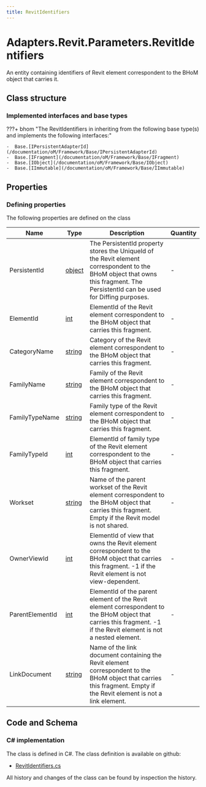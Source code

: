 ```yaml
---
title: RevitIdentifiers
---
```


# Adapters.Revit.Parameters.RevitIdentifiers

An entity containing identifiers of Revit element correspondent to the BHoM object that carries it.

## Class structure

### Implemented interfaces and base types

???+ bhom "The RevitIdentifiers in inheriting from the following base type(s) and implements the following interfaces:"

    -  Base.[IPersistentAdapterId](/documentation/oM/Framework/Base/IPersistentAdapterId)
    -  Base.[IFragment](/documentation/oM/Framework/Base/IFragment)
    -  Base.[IObject](/documentation/oM/Framework/Base/IObject)
    -  Base.[IImmutable](/documentation/oM/Framework/Base/IImmutable)


## Properties



### Defining properties

The following properties are defined on the class

| Name             | Type             | Description      | Quantity         |
|------------------|------------------|------------------|------------------|
| PersistentId | [object](https://learn.microsoft.com/en-us/dotnet/api/System.Object?view=netstandard-2.0) | The PersistentId property stores the UniqueId of the Revit element correspondent to the BHoM object that owns this fragment. The PersistentId can be used for Diffing purposes. | - |
| ElementId | [int](https://learn.microsoft.com/en-us/dotnet/api/System.Int32?view=netstandard-2.0) | ElementId of the Revit element correspondent to the BHoM object that carries this fragment. | - |
| CategoryName | [string](https://learn.microsoft.com/en-us/dotnet/api/System.String?view=netstandard-2.0) | Category of the Revit element correspondent to the BHoM object that carries this fragment. | - |
| FamilyName | [string](https://learn.microsoft.com/en-us/dotnet/api/System.String?view=netstandard-2.0) | Family of the Revit element correspondent to the BHoM object that carries this fragment. | - |
| FamilyTypeName | [string](https://learn.microsoft.com/en-us/dotnet/api/System.String?view=netstandard-2.0) | Family type of the Revit element correspondent to the BHoM object that carries this fragment. | - |
| FamilyTypeId | [int](https://learn.microsoft.com/en-us/dotnet/api/System.Int32?view=netstandard-2.0) | ElementId of family type of the Revit element correspondent to the BHoM object that carries this fragment. | - |
| Workset | [string](https://learn.microsoft.com/en-us/dotnet/api/System.String?view=netstandard-2.0) | Name of the parent workset of the Revit element correspondent to the BHoM object that carries this fragment. Empty if the Revit model is not shared. | - |
| OwnerViewId | [int](https://learn.microsoft.com/en-us/dotnet/api/System.Int32?view=netstandard-2.0) | ElementId of view that owns the Revit element correspondent to the BHoM object that carries this fragment. -1 if the Revit element is not view-dependent. | - |
| ParentElementId | [int](https://learn.microsoft.com/en-us/dotnet/api/System.Int32?view=netstandard-2.0) | ElementId of the parent element of the Revit element correspondent to the BHoM object that carries this fragment. -1 if the Revit element is not a nested element. | - |
| LinkDocument | [string](https://learn.microsoft.com/en-us/dotnet/api/System.String?view=netstandard-2.0) | Name of the link document containing the Revit element correspondent to the BHoM object that carries this fragment. Empty if the Revit element is not a link element. | - |


## Code and Schema

### C# implementation

The class is defined in C#. The class definition is available on github:

- [RevitIdentifiers.cs](https://github.com/BHoM/Revit_Toolkit/blob/develop/Revit_oM/Parameters/RevitIdentifiers.cs)

All history and changes of the class can be found by inspection the history.
